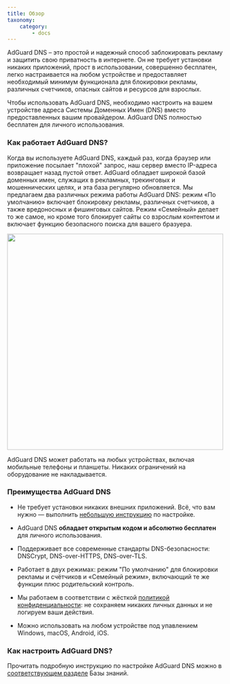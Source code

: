 ```yaml
---
title: Обзор
taxonomy:
    category:
        - docs
---
```


AdGuard DNS – это простой и надежный способ заблокировать рекламу и защитить свою приватность в интернете. Он не требует установки никаких приложений, прост в использовании, совершенно бесплатен, легко настраивается на любом устройстве и предоставляет необходимый минимум функционала для блокировки рекламы, различных счетчиков, опасных сайтов и ресурсов для взрослых.

Чтобы использовать AdGuard DNS, необходимо настроить на вашем устройстве адреса Системы Доменных Имен (DNS) вместо предоставленных вашим провайдером. AdGuard DNS полностью бесплатен для личного использования.

### Как работает AdGuard DNS?

Когда вы используете AdGuard DNS, каждый раз, когда браузер или приложение посылает "плохой" запрос, наш сервер вместо IP-адреса возвращает назад пустой ответ. AdGuard обладает широкой базой доменных имен, служащих в рекламных, трекинговых и мошеннических целях, и эта база регулярно обновляется. Мы предлагаем два различных режима работы AdGuard DNS: режим «По умолчанию» включает блокировку рекламы, различных счетчиков, а также вредоносных и фишинговых сайтов. Режим «Семейный» делает то же самое, но кроме того блокирует сайты со взрослым контентом и включает функцию безопасного поиска для вашего бразуера.

<img src="https://cdn.adguard.com/public/Adguard/kb/PicturesRU/dnsexplanationRU.png" width="500">

AdGuard DNS может работать на любых устройствах, включая мобильные телефоны и планшеты. Никаких ограничений на оборудование не накладывается.

### Преимущества AdGuard DNS

* Не требует установки никаких внешних приложений. Всё, что вам нужно — выполнить [небольшую инструкцию](https://kb.adguard.com/ru/dns/setup-guide) по настройке.

* AdGuard DNS **обладает открытым кодом и абсолютно бесплатен** для личного использования.

* Поддерживает все современные стандарты DNS-безопасности: DNSCrypt, DNS-over-HTTPS, DNS-over-TLS.

* Работает в двух режимах: режим "По умолчанию" для блокировки рекламы и счётчиков и «Семейный режим», включающий те же функции плюс родительский контроль.

* Мы работаем в соответствии с жёсткой [политикой конфиденциальности](https://adguard.com/ru/privacy/dns.html): не сохраняем никаких личных данных и не логируем ваши действия.

* Можно использовать на любом устройстве под упавлением Windows, macOS, Android, iOS.

### Как настроить AdGuard DNS?

Прочитать подробную инструкцию по настройке AdGuard DNS можно в [соответствующем разделе](https://kb.adguard.com/ru/dns/setup-guide) Базы знаний.
